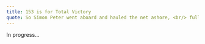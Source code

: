 ```yaml
---
title: 153 is for Total Victory
quote: So Simon Peter went aboard and hauled the net ashore, <br/> full of large fish, 153 of them. <br/> And although there were so many, the net was not torn. <br/> - John 21:11
---
```

In progress...
